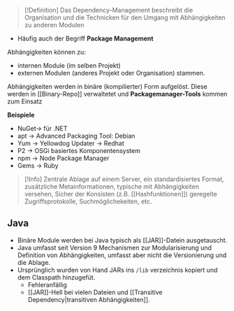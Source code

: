 >[!Definition]
>Das Dependency-Management beschreibt die Organisation und die Technicken für den Umgang mit Abhängigkeiten zu anderen Modulen

- Häufig auch der Begriff **Package Management**

Abhängigkeiten können zu:
- internen Module (im selben Projekt)
- externen Modulen (anderes Projekt oder Organisation)
stammen.

Abhängigkeiten werden in binäre (kompilierter) Form aufgelöst. Diese werden in [[Binary-Repo]] verwaltetet und **Packagemanager-Tools** kommen zum Einsatz

**Beispiele**
- NuGet-> für .NET
- apt -> Advanced Packaging Tool: Debian
- Yum -> Yellowdog Updater -> Redhat
- P2 -> OSGi basiertes Komponentensystem
- npm -> Node Package Manager
- Gems -> Ruby

>[!Info]
>Zentrale Ablage auf einem Server, ein standardisiertes Format, zusätzliche Metainformationen, typische mit Abhängigkeiten versehen, Sicher der Konsisten (z.B. [[Hashfunktionen]]) geregelte Zugriffsprotokolle, Suchmöglichekeiten, etc.

## Java
- Binäre Module werden bei Java typisch als [[JAR]]-Datein ausgetauscht.
- Java umfasst seit Version 9 Mechanismen zur Modularisierung und Definition von Abhängigkeiten, umfasst aber nicht die Versionierung und die Ablage.
- Ursprünglich wurden von Hand JARs ins `/lib` verzeichnis kopiert und dem Classpath hinzugefüt.
	- Fehleranfällig
	- [[JAR]]-Hell bei vielen Dateien und [[Transitive Dependency|transitiven Abhängigkeiten]].


